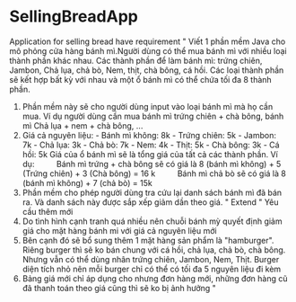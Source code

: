 # SellingBreadApp
Application for selling bread have requirement
"
Viết 1 phần mềm Java cho mô phỏng cửa hàng bánh mì.Người dùng có thể mua bánh mì với nhiều loại thành phần khác nhau. Các thành phần để làm bánh mì: trứng chiên, Jambon, Chả lụa, chả bò, Nem, thịt, chà bông, cá hồi. Các loại thành phần sẽ kết hợp bất kỳ với nhau và một ổ bánh mì có thể chứa tối đa 8 thành phần.
1. Phần mềm này sẽ cho người dùng input vào loại bánh mì mà họ cần mua. Ví dụ người dùng cần mua bánh mì trứng chiên + chà bông, bánh mì Chả lụa + nem + chà bông, ...
2. Giá cả nguyên liệu: - Bánh mì không: 8k - Trứng chiên: 5k - Jambon: 7k - Chả lụa: 3k - Chả bò: 7k - Nem: 4k - Thịt: 5k - Chà bông: 3k - Cá hồi: 5k
Giá của ổ bánh mì sẽ là tổng giá của tất cả các thành phần.
Ví dụ:         
Bánh mì trứng + chà bông sẽ có giá là 8 (bánh mì không) + 5 (Trứng chiên) + 3 (Chà bông) = 16 k         
Bánh mì chả bò sẽ có giá là 8 (bánh mì không) + 7 (chả bò) = 15k
3. Phần mềm cho phép người dùng tra cứu lại danh sách bánh mì đã bán ra. Và danh sách này được sắp xếp giảm dần theo giá.
"
Extend
"
Yêu cầu thêm mới
1. Do tình hình cạnh tranh quá nhiều nên chuỗi bánh mỳ quyết định giảm giá cho mặt hàng bánh mi với giá cả nguyên liệu mới
2. Bên cạnh đó sẽ bổ sung thêm 1 mặt hàng sản phẩm là "hamburger". Riêng burger thì sẽ ko bán chung với cá hồi, chả lụa, chả bò, chà bông. Nhưng vẫn có thể dùng nhân trứng chiên, Jambon, Nem, Thịt. Burger diện tích nhỏ nên mỗi burger chỉ có thể có tối đa 5 nguyên liệu đi kèm
3. Bảng giá mới chỉ áp dụng cho nhưng đơn hàng mới, những đơn hàng cũ đã thanh toán theo giá cũng thì sẽ ko bị ảnh hưởng
"
